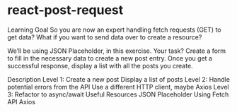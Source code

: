 # react-post-request
Learning Goal
So you are now an expert handling fetch requests (GET) to get data? What if you want to send data over to create a resource?

We’ll be using JSON Placeholder, in this exercise. Your task? Create a form to fill in the necessary data to create a new post entry. Once you get a successful response, display a list with all the posts you create.

Description
Level 1:
Create a new post
Display a list of posts
Level 2:
Handle potential errors from the API
Use a different HTTP client, maybe Axios
Level 3:
Refactor to async/await
Useful Resources
JSON Placeholder
Using Fetch API
Axios
